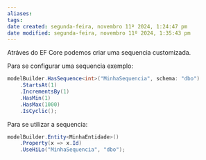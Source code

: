 ```yaml
---
aliases: 
tags: 
date created: segunda-feira, novembro 11º 2024, 1:24:47 pm
date modified: segunda-feira, novembro 11º 2024, 1:35:43 pm
---
```

Atráves do EF Core podemos criar uma sequencia customizada.

Para se configurar uma sequencia exemplo:

```csharp
modelBuilder.HasSequence<int>("MinhaSequencia", schema: "dbo")
    .StartsAt(1)
    .IncrementsBy(1)
    .HasMin(1)
    .HasMax(1000)
    .IsCyclic();
```

Para se utilizar a sequencia:

```csharp
modelBuilder.Entity<MinhaEntidade>()
    .Property(x => x.Id)
    .UseHiLo("MinhaSequencia", "dbo");
```


